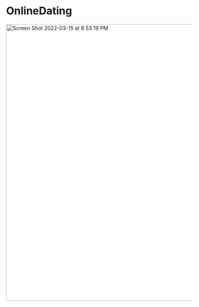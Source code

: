 # OnlineDating
<img width="747" alt="Screen Shot 2022-03-15 at 8 53 19 PM" src="https://user-images.githubusercontent.com/25855251/158372438-bd572a1c-1742-40b5-9c2c-30751a3ef7c3.png">
